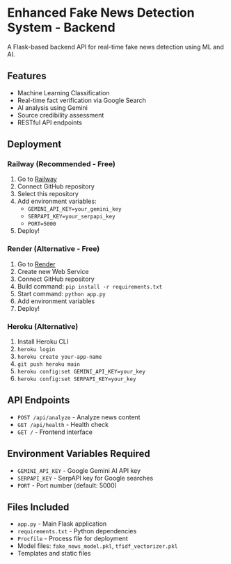 # Enhanced Fake News Detection System - Backend

A Flask-based backend API for real-time fake news detection using ML and AI.

## Features
- Machine Learning Classification
- Real-time fact verification via Google Search
- AI analysis using Gemini
- Source credibility assessment
- RESTful API endpoints

## Deployment

### Railway (Recommended - Free)
1. Go to [Railway](https://railway.app)
2. Connect GitHub repository
3. Select this repository
4. Add environment variables:
   - `GEMINI_API_KEY=your_gemini_key`
   - `SERPAPI_KEY=your_serpapi_key`
   - `PORT=5000`
5. Deploy!

### Render (Alternative - Free)
1. Go to [Render](https://render.com)
2. Create new Web Service
3. Connect GitHub repository
4. Build command: `pip install -r requirements.txt`
5. Start command: `python app.py`
6. Add environment variables
7. Deploy!

### Heroku (Alternative)
1. Install Heroku CLI
2. `heroku login`
3. `heroku create your-app-name`
4. `git push heroku main`
5. `heroku config:set GEMINI_API_KEY=your_key`
6. `heroku config:set SERPAPI_KEY=your_key`

## API Endpoints
- `POST /api/analyze` - Analyze news content
- `GET /api/health` - Health check
- `GET /` - Frontend interface

## Environment Variables Required
- `GEMINI_API_KEY` - Google Gemini AI API key
- `SERPAPI_KEY` - SerpAPI key for Google searches
- `PORT` - Port number (default: 5000)

## Files Included
- `app.py` - Main Flask application
- `requirements.txt` - Python dependencies
- `Procfile` - Process file for deployment
- Model files: `fake_news_model.pkl`, `tfidf_vectorizer.pkl`
- Templates and static files
